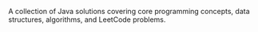 A collection of Java solutions covering core programming concepts, data structures, algorithms, and LeetCode problems.
